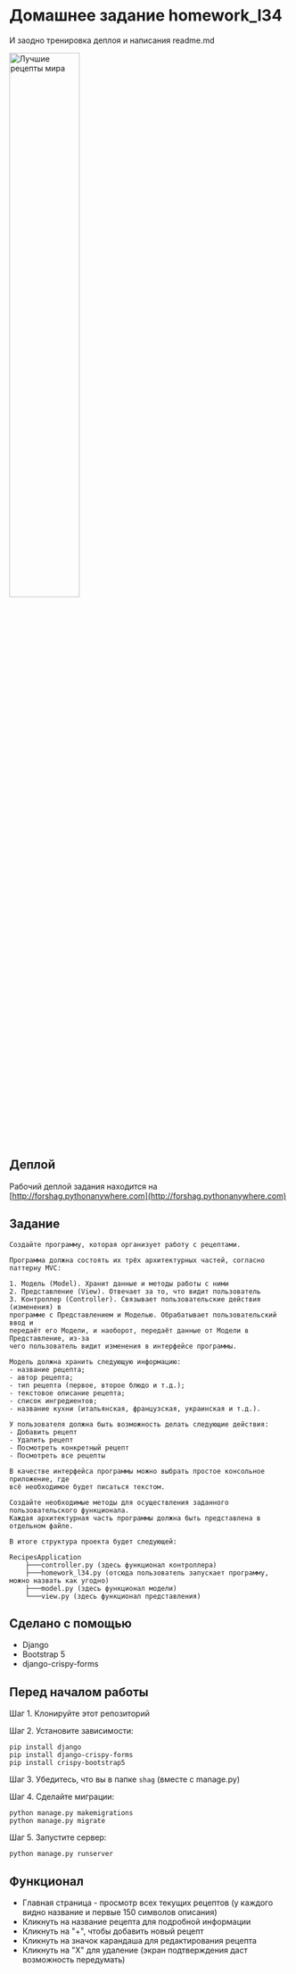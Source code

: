 # Домашнее задание homework_l34
И заодно тренировка деплоя и написания readme.md

<img src="https://i.imgur.com/BthC3Sw.jpeg" alt='Лучшие рецепты мира' width='50%'/>

## Деплой
Рабочий деплой задания находится на [http://forshag.pythonanywhere.com](http://forshag.pythonanywhere.com)

## Задание

```
Создайте программу, которая организует работу с рецептами.

Программа должна состоять их трёх архитектурных частей, согласно паттерну MVC:

1. Модель (Model). Хранит данные и методы работы с ними
2. Представление (View). Отвечает за то, что видит пользователь
3. Контроллер (Controller). Связывает пользовательские действия (изменения) в
программе с Представлением и Моделью. Обрабатывает пользовательский ввод и
передаёт его Модели, и наоборот, передаёт данные от Модели в Представление, из-за
чего пользователь видит изменения в интерфейсе программы.

Модель должна хранить следующую информацию:
- название рецепта;
- автор рецепта;
- тип рецепта (первое, второе блюдо и т.д.);
- текстовое описание рецепта;
- список ингредиентов;
- название кухни (итальянская, французская, украинская и т.д.).

У пользователя должна быть возможность делать следующие действия:
- Добавить рецепт
- Удалить рецепт
- Посмотреть конкретный рецепт
- Посмотреть все рецепты

В качестве интерфейса программы можно выбрать простое консольное приложение, где
всё необходимое будет писаться текстом.

Создайте необходимые методы для осуществления заданного пользовательского функционала.
Каждая архитектурная часть программы должна быть представлена в отдельном файле.

В итоге структура проекта будет следующей:

RecipesApplication
    ├───controller.py (здесь функционал контроллера)
    ├───homework_l34.py (отсюда пользователь запускает программу, можно назвать как угодно)
    ├───model.py (здесь функционал модели)
    └───view.py (здесь функционал представления)
```

## Сделано с помощью
* Django
* Bootstrap 5
* django-crispy-forms

## Перед началом работы

Шаг 1. Клонируйте этот репозиторий

Шаг 2. Установите зависимости:


```
pip install django
pip install django-crispy-forms
pip install crispy-bootstrap5
```

Шаг 3. Убедитесь, что вы в папке ```shag``` (вместе с manage.py)

Шаг 4. Сделайте миграции:

```
python manage.py makemigrations
python manage.py migrate
```

Шаг 5. Запустите сервер:
```
python manage.py runserver
```

## Функционал
- Главная страница - просмотр всех текущих рецептов (у каждого видно название и первые 150 символов описания)
- Кликнуть на название рецепта для подробной информации
- Кликнуть на "+", чтобы добавить новый рецепт
- Кликнуть на значок карандаша для редактирования рецепта
- Кликнуть на "Х" для удаление (экран подтверждения даст возможность передумать)
